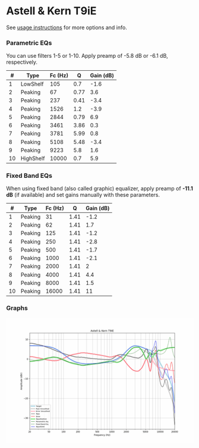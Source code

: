 # Astell & Kern T9iE
See [usage instructions](https://github.com/jaakkopasanen/AutoEq#usage) for more options and info.

### Parametric EQs
You can use filters 1-5 or 1-10. Apply preamp of -5.8 dB or -6.1 dB, respectively.

|   # | Type      |   Fc (Hz) |    Q |   Gain (dB) |
|-----|-----------|-----------|------|-------------|
|   1 | LowShelf  |       105 | 0.7  |        -1.6 |
|   2 | Peaking   |        67 | 0.77 |         3.6 |
|   3 | Peaking   |       237 | 0.41 |        -3.4 |
|   4 | Peaking   |      1526 | 1.2  |        -3.9 |
|   5 | Peaking   |      2844 | 0.79 |         6.9 |
|   6 | Peaking   |      3461 | 3.86 |         0.3 |
|   7 | Peaking   |      3781 | 5.99 |         0.8 |
|   8 | Peaking   |      5108 | 5.48 |        -3.4 |
|   9 | Peaking   |      9223 | 5.8  |         1.6 |
|  10 | HighShelf |     10000 | 0.7  |         5.9 |

### Fixed Band EQs
When using fixed band (also called graphic) equalizer, apply preamp of **-11.1 dB** (if available) and set gains manually with these parameters.

|   # | Type    |   Fc (Hz) |    Q |   Gain (dB) |
|-----|---------|-----------|------|-------------|
|   1 | Peaking |        31 | 1.41 |        -1.2 |
|   2 | Peaking |        62 | 1.41 |         1.7 |
|   3 | Peaking |       125 | 1.41 |        -1.2 |
|   4 | Peaking |       250 | 1.41 |        -2.8 |
|   5 | Peaking |       500 | 1.41 |        -1.7 |
|   6 | Peaking |      1000 | 1.41 |        -2.1 |
|   7 | Peaking |      2000 | 1.41 |         2   |
|   8 | Peaking |      4000 | 1.41 |         4.4 |
|   9 | Peaking |      8000 | 1.41 |         1.5 |
|  10 | Peaking |     16000 | 1.41 |        11   |

### Graphs
![](./Astell%20&%20Kern%20T9iE.png)
